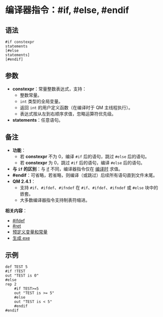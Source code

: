 # 编译器指令：#if, #else, #endif

## 语法

```qm
#if constexpr
statements
[#else
statements]
[#endif]
```

## 参数

- **constexpr**：常量整数表达式，支持：
  - 整数常量。
  - `int` 类型的全局变量。
  - 返回 `int` 的用户定义函数（在编译时于 QM 主线程执行）。
  - 表达式按从左到右顺序求值，忽略运算符优先级。
- **statements**：任意语句。

## 备注

- **功能**：
  - 若 **constexpr** 不为 0，编译 `#if` 后的语句，跳过 `#else` 后的语句。
  - 若 **constexpr** 为 0，跳过 `#if` 后的语句，编译 `#else` 后的语句。
- **与 `if` 的区别**：与 [if](IDP_IF.html) 不同，编译器指令仅在 [编译时](IDH_DEBUG.html) 求值。
- **#endif**：可省略，若省略，则编译（或跳过）后续所有语句直到文件末尾。
- **QM 2.4.1**：
  - 支持 `#if`、`#ifdef`、`#ifndef` 在 `#if`、`#ifdef`、`#ifndef` 或 `#else` 块中的嵌套。
  - 大多数编译器指令支持制表符缩进。

**相关内容**：
- [#ifdef](IDP_DIR_IFDEF.html)
- [#ret](IDP_DIR_RET.html)
- [预定义变量和常量](IDP_SPECVAR.html)
- [生成 exe](IDH_MAKEEXE.html)

## 示例

```qm
def TEST 5
#if !TEST
out "TEST is 0"
#else
rep 2
    #if TEST>=5
    out "TEST is >= 5"
    #else
    out "TEST is < 5"
    #endif
#endif
```